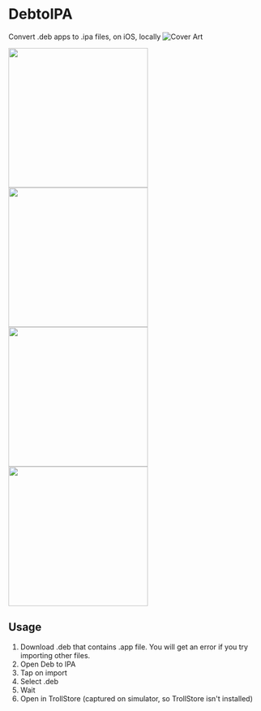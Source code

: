 # DebtoIPA
Convert .deb apps to .ipa files, on iOS, locally
![Cover Art](https://user-images.githubusercontent.com/52459150/195942517-6b1cd3f4-7fbc-4707-9057-ef77a089cf7e.png)

<img src="https://user-images.githubusercontent.com/52459150/195981437-a85d3aca-6c03-43ea-a569-9c7d6116b7ab.png" width="275"> <img src="https://user-images.githubusercontent.com/52459150/195981441-5b78803e-3a65-43c1-afb2-4ea133427fdd.png" width="275"> <img src="https://user-images.githubusercontent.com/52459150/195981443-fe487d39-2743-47e8-bcc2-6d7b9aa96bfd.png" width="275"> <img src="https://user-images.githubusercontent.com/52459150/195981447-81b30948-2997-4bcf-899f-002b698ecdcc.png" width="275">
## Usage
1. Download .deb that contains .app file. You will get an error if you try importing other files.
2. Open Deb to IPA
3. Tap on import
4. Select .deb
5. Wait
6. Open in TrollStore
(captured on simulator, so TrollStore isn't installed)
